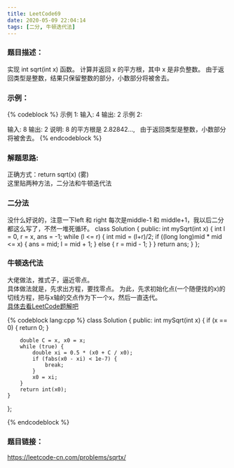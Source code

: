 ```yaml
---
title: LeetCode69
date: 2020-05-09 22:04:14
tags: [二分, 牛顿迭代法]
---
```

### 题目描述：  
实现 int sqrt(int x) 函数。
计算并返回 x 的平方根，其中 x 是非负整数。
由于返回类型是整数，结果只保留整数的部分，小数部分将被舍去。
<!-- more -->

### 示例：   
{% codeblock %}
示例 1:
输入: 4
输出: 2
示例 2:

输入: 8
输出: 2
说明: 8 的平方根是 2.82842..., 
     由于返回类型是整数，小数部分将被舍去。
{% endcodeblock %}

### 解题思路:  
正确方式：return sqrt(x) (雾)  
这里贴两种方法，二分法和牛顿迭代法

### 二分法
没什么好说的，注意一下left 和 right 每次是middle-1 和 middle+1，我以后二分都这么写了，不然一堆死循环。
class Solution {
public:
    int mySqrt(int x) {
        int l = 0, r = x, ans = -1;
        while (l <= r) {
            int mid = (l+r)/2;
            if ((long long)mid * mid <= x) {
                ans = mid;
                l = mid + 1;
            }
            else {
                r = mid - 1;
            }
        }
        return ans;
    }
};


### 牛顿迭代法
大佬做法，推式子，逼近零点。  
具体做法就是，先求出方程，要找零点。 
为此，先求初始化点(一个随便找的x)的切线方程，把与x轴的交点作为下一个x，然后一直迭代。  
[具体去看LeetCode题解吧](https://leetcode-cn.com/problems/sqrtx/solution/x-de-ping-fang-gen-by-leetcode-solution/)

{% codeblock lang:cpp %}
class Solution {
public:
    int mySqrt(int x) {
        if (x == 0) {
            return 0;
        }

        double C = x, x0 = x;
        while (true) {
            double xi = 0.5 * (x0 + C / x0);
            if (fabs(x0 - xi) < 1e-7) {
                break;
            }
            x0 = xi;
        }
        return int(x0);
    }
};

{% endcodeblock %}

### 题目链接：  
https://leetcode-cn.com/problems/sqrtx/